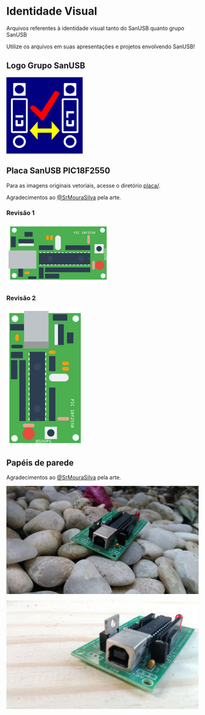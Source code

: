 # Identidade Visual

Arquivos referentes à identidade visual tanto do SanUSB quanto grupo SanUSB

Utilize os arquivos em suas apresentações e projetos envolvendo SanUSB!

## Logo Grupo SanUSB

![Logo do grupo SanUSB](logo-grupo-sanusb.png)

## Placa SanUSB PIC18F2550

Para as imagens originais vetoriais, acesse o diretório [placa/](placa/).

Agradecimentos ao [@SrMouraSilva](https://github.com/SrMouraSilva) pela arte.

### Revisão 1

![SanUSB PIC18F2550 Revisão 1](placa/SanUSB_PIC18F2550_-_Revisao_1.png)

### Revisão 2

![SanUSB PIC18F2550 Revisão 2](placa/SanUSB_PIC18F2550_-_Revisao_2.png)

## Papéis de parede

Agradecimentos ao [@SrMouraSilva](https://github.com/SrMouraSilva) pela arte.

![Placa SanUSB disposta sobre pedras de jardim](wallpaper/pedra.jpg)

![Placa SanUSB disposta sobre uma mesa de pinho](wallpaper/madeira.jpg)
